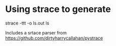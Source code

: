 # Using strace to generate

strace -ttt -o ls.out ls

Includes a srtace parser from https://github.com/dirtyharrycallahan/pystrace